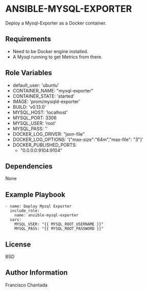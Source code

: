 ANSIBLE-MYSQL-EXPORTER
=========

Deploy a Mysql-Exporter as a Docker container.

Requirements
------------

- Need to be Docker engine installed.
- A Mysql running to get Metrics from there.

Role Variables
--------------

- default_user: 'ubuntu'
- CONTAINER_NAME: "mysql-exporter"
- CONTAINER_STATE: 'started'
- IMAGE: 'prom/mysqld-exporter'
- BUILD: 'v0.13.0'
- MYSQL_HOST: 'localhost'
- MYSQL_PORT: 3306  
- MYSQL_USER: 'root'
- MYSQL_PASS: ''
- DOCKER_LOG_DRIVER: "json-file"
- DOCKER_LOG_OPTIONS: '{"max-size":"64m","max-file": "3"}'
- DOCKER_PUBLISHED_PORTS:
  - "0.0.0.0:9104:9104"

Dependencies
------------

None

Example Playbook
----------------


    - name: Deploy Mysql Exporter
      include_role:
        name: ansible-mysql-exporter
      vars:
        MYSQL_USER: "{{ MYSQL_ROOT_USERNAME }}"
        MYSQL_PASS: "{{ MYSQL_ROOT_PASSWORD }}"

License
-------

BSD

Author Information
------------------

Francisco Chantada
